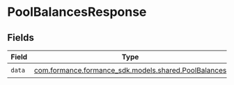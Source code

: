 # PoolBalancesResponse


## Fields

| Field                                                                                       | Type                                                                                        | Required                                                                                    | Description                                                                                 |
| ------------------------------------------------------------------------------------------- | ------------------------------------------------------------------------------------------- | ------------------------------------------------------------------------------------------- | ------------------------------------------------------------------------------------------- |
| `data`                                                                                      | [com.formance.formance_sdk.models.shared.PoolBalances](../../models/shared/PoolBalances.md) | :heavy_check_mark:                                                                          | N/A                                                                                         |